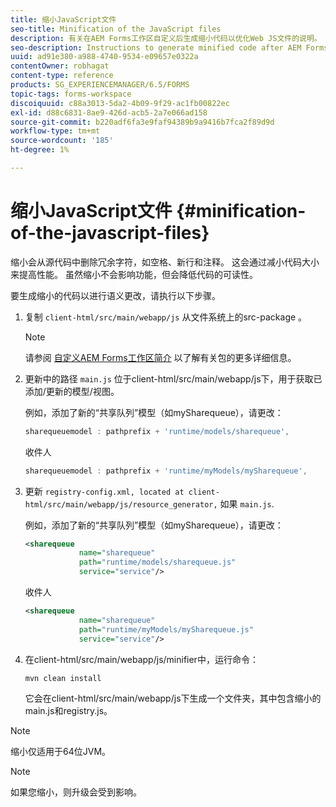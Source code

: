 ```yaml
---
title: 缩小JavaScript文件
seo-title: Minification of the JavaScript files
description: 有关在AEM Forms工作区自定义后生成缩小代码以优化Web JS文件的说明。
seo-description: Instructions to generate minified code after AEM Forms workspace customizations to optimize the JS files for the web.
uuid: ad91e380-a988-4740-9534-e09657e0322a
contentOwner: robhagat
content-type: reference
products: SG_EXPERIENCEMANAGER/6.5/FORMS
topic-tags: forms-workspace
discoiquuid: c88a3013-5da2-4b09-9f29-ac1fb00822ec
exl-id: d88c6831-8ae9-426d-acb5-2a7e066ad158
source-git-commit: b220adf6fa3e9faf94389b9a9416b7fca2f89d9d
workflow-type: tm+mt
source-wordcount: '185'
ht-degree: 1%

---
```


# 缩小JavaScript文件 {#minification-of-the-javascript-files}

缩小会从源代码中删除冗余字符，如空格、新行和注释。 这会通过减小代码大小来提高性能。 虽然缩小不会影响功能，但会降低代码的可读性。

要生成缩小的代码以进行语义更改，请执行以下步骤。

1. 复制 `client-html/src/main/webapp/js` 从文件系统上的src-package 。

   >[!NOTE]
   >
   >请参阅 [自定义AEM Forms工作区简介](/help/forms/using/introduction-customizing-html-workspace.md) 以了解有关包的更多详细信息。

1. 更新中的路径 `main.js` 位于client-html/src/main/webapp/js下，用于获取已添加/更新的模型/视图。

   例如，添加了新的“共享队列”模型（如mySharequeue），请更改：

   ```javascript
   sharequeuemodel : pathprefix + 'runtime/models/sharequeue',
   ```

   收件人

   ```javascript
   sharequeuemodel : pathprefix + 'runtime/myModels/mySharequeue',
   ```

1. 更新 `registry-config.xml, located at client-html/src/main/webapp/js/resource_generator,` 如果 `main.js`.

   例如，添加了新的“共享队列”模型（如mySharequeue），请更改：

   ```xml
   <sharequeue
               name="sharequeue"
               path="runtime/models/sharequeue.js"
               service="service"/>
   ```

   收件人

   ```xml
   <sharequeue
               name="sharequeue"
               path="runtime/myModels/mySharequeue.js"
               service="service"/>
   ```

1. 在client-html/src/main/webapp/js/minifier中，运行命令：

   ```shell
   mvn clean install
   ```

   它会在client-html/src/main/webapp/js下生成一个文件夹，其中包含缩小的main.js和registry.js。

>[!NOTE]
>
>缩小仅适用于64位JVM。

>[!NOTE]
>
>如果您缩小，则升级会受到影响。
